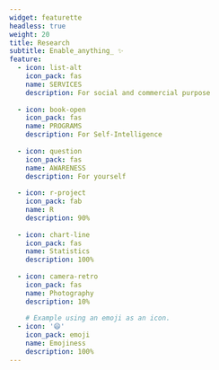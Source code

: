 ```yaml
---
widget: featurette
headless: true
weight: 20
title: Research
subtitle: Enable_anything_ ✨
feature:
  - icon: list-alt
    icon_pack: fas
    name: SERVICES
    description: For social and commercial purpose
    
  - icon: book-open
    icon_pack: fas
    name: PROGRAMS
    description: For Self-Intelligence
    
  - icon: question
    icon_pack: fas
    name: AWARENESS
    description: For yourself
    
  - icon: r-project
    icon_pack: fab
    name: R
    description: 90%
    
  - icon: chart-line
    icon_pack: fas
    name: Statistics
    description: 100%
    
  - icon: camera-retro
    icon_pack: fas
    name: Photography
    description: 10%
    
    # Example using an emoji as an icon.
  - icon: '😄'
    icon_pack: emoji
    name: Emojiness
    description: 100%
---
```

